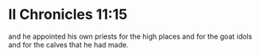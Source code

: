 # II Chronicles 11:15

and he appointed his own priests for the high places and for the goat idols and for the calves that he had made.
